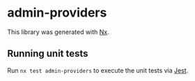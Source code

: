 # admin-providers

This library was generated with [Nx](https://nx.dev).

## Running unit tests

Run `nx test admin-providers` to execute the unit tests via [Jest](https://jestjs.io).
